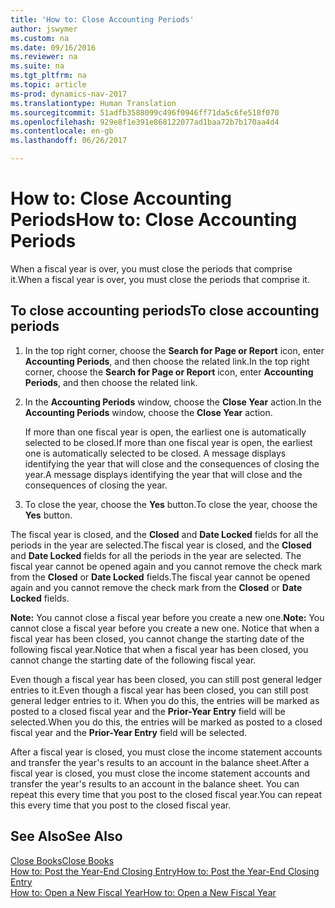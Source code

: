 ```yaml
---
title: 'How to: Close Accounting Periods'
author: jswymer
ms.custom: na
ms.date: 09/16/2016
ms.reviewer: na
ms.suite: na
ms.tgt_pltfrm: na
ms.topic: article
ms-prod: dynamics-nav-2017
ms.translationtype: Human Translation
ms.sourcegitcommit: 51adfb3588099c496f0946ff71da5c6fe518f070
ms.openlocfilehash: 929e8f1e391e868122077ad1baa72b7b170aa4d4
ms.contentlocale: en-gb
ms.lasthandoff: 06/26/2017

---
```

# <a name="how-to-close-accounting-periods"></a><span data-ttu-id="8ae0b-102">How to: Close Accounting Periods</span><span class="sxs-lookup"><span data-stu-id="8ae0b-102">How to: Close Accounting Periods</span></span>
<span data-ttu-id="8ae0b-103">When a fiscal year is over, you must close the periods that comprise it.</span><span class="sxs-lookup"><span data-stu-id="8ae0b-103">When a fiscal year is over, you must close the periods that comprise it.</span></span>

## <a name="to-close-accounting-periods"></a><span data-ttu-id="8ae0b-104">To close accounting periods</span><span class="sxs-lookup"><span data-stu-id="8ae0b-104">To close accounting periods</span></span>
1. <span data-ttu-id="8ae0b-105">In the top right corner, choose the **Search for Page or Report** icon, enter **Accounting Periods**, and then choose the related link.</span><span class="sxs-lookup"><span data-stu-id="8ae0b-105">In the top right corner, choose the **Search for Page or Report** icon, enter **Accounting Periods**, and then choose the related link.</span></span>
2. <span data-ttu-id="8ae0b-106">In the **Accounting Periods** window, choose the **Close Year** action.</span><span class="sxs-lookup"><span data-stu-id="8ae0b-106">In the **Accounting Periods** window, choose the **Close Year** action.</span></span>

    <span data-ttu-id="8ae0b-107">If more than one fiscal year is open, the earliest one is automatically selected to be closed.</span><span class="sxs-lookup"><span data-stu-id="8ae0b-107">If more than one fiscal year is open, the earliest one is automatically selected to be closed.</span></span> <span data-ttu-id="8ae0b-108">A message displays identifying the year that will close and the consequences of closing the year.</span><span class="sxs-lookup"><span data-stu-id="8ae0b-108">A message displays identifying the year that will close and the consequences of closing the year.</span></span>
3. <span data-ttu-id="8ae0b-109">To close the year, choose the **Yes** button.</span><span class="sxs-lookup"><span data-stu-id="8ae0b-109">To close the year, choose the **Yes** button.</span></span>

<span data-ttu-id="8ae0b-110">The fiscal year is closed, and the **Closed** and **Date Locked** fields for all the periods in the year are selected.</span><span class="sxs-lookup"><span data-stu-id="8ae0b-110">The fiscal year is closed, and the **Closed** and **Date Locked** fields for all the periods in the year are selected.</span></span> <span data-ttu-id="8ae0b-111">The fiscal year cannot be opened again and you cannot remove the check mark from the **Closed** or **Date Locked** fields.</span><span class="sxs-lookup"><span data-stu-id="8ae0b-111">The fiscal year cannot be opened again and you cannot remove the check mark from the **Closed** or **Date Locked** fields.</span></span>

<span data-ttu-id="8ae0b-112">**Note:** You cannot close a fiscal year before you create a new one.</span><span class="sxs-lookup"><span data-stu-id="8ae0b-112">**Note:** You cannot close a fiscal year before you create a new one.</span></span> <span data-ttu-id="8ae0b-113">Notice that when a fiscal year has been closed, you cannot change the starting date of the following fiscal year.</span><span class="sxs-lookup"><span data-stu-id="8ae0b-113">Notice that when a fiscal year has been closed, you cannot change the starting date of the following fiscal year.</span></span>

<span data-ttu-id="8ae0b-114">Even though a fiscal year has been closed, you can still post general ledger entries to it.</span><span class="sxs-lookup"><span data-stu-id="8ae0b-114">Even though a fiscal year has been closed, you can still post general ledger entries to it.</span></span> <span data-ttu-id="8ae0b-115">When you do this, the entries will be marked as posted to a closed fiscal year and the **Prior-Year Entry** field will be selected.</span><span class="sxs-lookup"><span data-stu-id="8ae0b-115">When you do this, the entries will be marked as posted to a closed fiscal year and the **Prior-Year Entry** field will be selected.</span></span>

<span data-ttu-id="8ae0b-116">After a fiscal year is closed, you must close the income statement accounts and transfer the year's results to an account in the balance sheet.</span><span class="sxs-lookup"><span data-stu-id="8ae0b-116">After a fiscal year is closed, you must close the income statement accounts and transfer the year's results to an account in the balance sheet.</span></span> <span data-ttu-id="8ae0b-117">You can repeat this every time that you post to the closed fiscal year.</span><span class="sxs-lookup"><span data-stu-id="8ae0b-117">You can repeat this every time that you post to the closed fiscal year.</span></span>

## <a name="see-also"></a><span data-ttu-id="8ae0b-118">See Also</span><span class="sxs-lookup"><span data-stu-id="8ae0b-118">See Also</span></span>
[<span data-ttu-id="8ae0b-119">Close Books</span><span class="sxs-lookup"><span data-stu-id="8ae0b-119">Close Books</span></span>](year-close-books.md)  
[<span data-ttu-id="8ae0b-120">How to: Post the Year-End Closing Entry</span><span class="sxs-lookup"><span data-stu-id="8ae0b-120">How to: Post the Year-End Closing Entry</span></span>](year-how-post-year-end-close-entry.md)  
[<span data-ttu-id="8ae0b-121">How to: Open a New Fiscal Year</span><span class="sxs-lookup"><span data-stu-id="8ae0b-121">How to: Open a New Fiscal Year</span></span>](finance-setup-how-open-new-fiscal-year.md)

